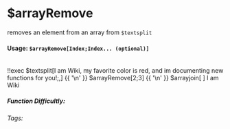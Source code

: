 # $arrayRemove
removes an element from an array from `$textsplit`

#### Usage: `$arrayRemove[Index;Index... (optional)]`

<br/>
<discord-messages>
	<discord-message :bot="false" role-color="#ffcc9a" author="Member">
		!!exec $textsplit[I am Wiki, my favorite color is red, and im documenting new functions for you!;,] {{ '\n' }} $arrayRemove[2;3] {{ '\n' }} $arrayjoin[ ]
	</discord-message>
	<discord-message :bot="true" role-color="#0099ff" author="Custom Command" avatar="https://media.discordapp.net/avatars/725721249652670555/781224f90c3b841ba5b40678e032f74a.webp">
		I am Wiki
	</discord-message>
</discord-messages>

##### Function Difficultly: <Badge type="tip" text="Easy" vertical="middle" /> 
###### Tags: <Badge type="tip" text="array" vertical="middle" /> <Badge type="tip" text="remove" vertical="middle" /> <Badge type="tip" text="textsplit" vertical="middle" /> <Badge type="tip" text="delete" vertical="middle" />